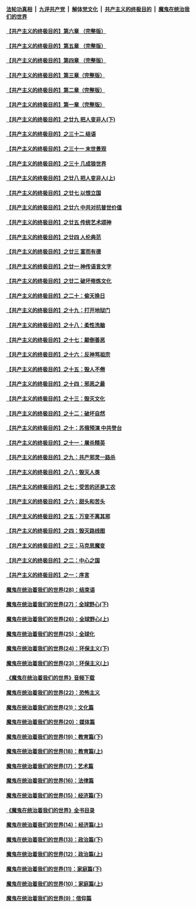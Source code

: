 ####  [法轮功真相](../../../../basic/blob/master/README.md?t=04040201) &nbsp;|&nbsp; [九评共产党](../../../../9ping.md/blob/master/README.md?t=04040201) &nbsp;|&nbsp; [解体党文化](../../../../jtdwh.md/blob/master/README.md?t=04040201)  &nbsp;|&nbsp; [共产主义的终极目的](../../../../gczydzjmd.md/blob/master/README.md?t=04040201) &nbsp;|&nbsp; [魔鬼在统治我们的世界](../../../../mgztzwmdsj.md/blob/master/README.md?t=04040201) 

#### [【共产主义的终极目的】第六章 （完整版）](../pages/nsc422/n11428913.md?t=04040201) 

#### [【共产主义的终极目的】第五章 （完整版）](../pages/nsc422/n11428912.md?t=04040201) 

#### [【共产主义的终极目的】第四章 （完整版）](../pages/nsc422/n11428907.md?t=04040201) 

#### [【共产主义的终极目的】第三章（完整版）](../pages/nsc422/n11428848.md?t=04040201) 

#### [【共产主义的终极目的】第二章（完整版）](../pages/nsc422/n11428831.md?t=04040201) 

#### [【共产主义的终极目的】第一章（完整版）](../pages/nsc422/n11417651.md?t=04040201) 

#### [【共产主义的终极目的】之廿九 把人变非人(下)](../pages/nsc422/n11344140.md?t=04040201) 

#### [【共产主义的终极目的】之三十二 结语](../pages/nsc422/n11360535.md?t=04040201) 

#### [【共产主义的终极目的】之三十一 末世景观](../pages/nsc422/n11351129.md?t=04040201) 

#### [【共产主义的终极目的】之三十 几成狼世界](../pages/nsc422/n11348280.md?t=04040201) 

#### [【共产主义的终极目的】之廿八 把人变非人(上)](../pages/nsc422/n11340492.md?t=04040201) 

#### [【共产主义的终极目的】之廿七 以恨立国](../pages/nsc422/n11336944.md?t=04040201) 

#### [【共产主义的终极目的】之廿六 中共对抗普世价值](../pages/nsc422/n11324785.md?t=04040201) 

#### [【共产主义的终极目的】之廿五 传统艺术颂神](../pages/nsc422/n11296396.md?t=04040201) 

#### [【共产主义的终极目的】之廿四 人伦典范](../pages/nsc422/n11296397.md?t=04040201) 

#### [【共产主义的终极目的】之廿三 富而有德](../pages/nsc422/n11283598.md?t=04040201) 

#### [【共产主义的终极目的】之廿一 神传语言文字](../pages/nsc422/n11263265.md?t=04040201) 

#### [【共产主义的终极目的】之廿二 破坏修炼文化](../pages/nsc422/n11245728.md?t=04040201) 

#### [【共产主义的终极目的】之二十：偷天换日](../pages/nsc422/n11238846.md?t=04040201) 

#### [【共产主义的终极目的】之十九：打开地狱门](../pages/nsc422/n11206376.md?t=04040201) 

#### [【共产主义的终极目的】之十八：柔性洗脑](../pages/nsc422/n11199994.md?t=04040201) 

#### [【共产主义的终极目的】之十七：颠倒善恶](../pages/nsc422/n11179782.md?t=04040201) 

#### [【共产主义的终极目的】之十六：反神骂祖宗](../pages/nsc422/n11166798.md?t=04040201) 

#### [【共产主义的终极目的】之十五：毁人不倦](../pages/nsc422/n11166792.md?t=04040201) 

#### [【共产主义的终极目的】之十四：邪恶之最](../pages/nsc422/n11150249.md?t=04040201) 

#### [【共产主义的终极目的】之十三：毁灭文化](../pages/nsc422/n11135227.md?t=04040201) 

#### [【共产主义的终极目的】之十二：破坏自然](../pages/nsc422/n11135214.md?t=04040201) 

#### [【共产主义的终极目的】之十：苏俄预演 中共登台](../pages/nsc422/n11118424.md?t=04040201) 

#### [【共产主义的终极目的】之十一：屠杀精英](../pages/nsc422/n11118442.md?t=04040201) 

#### [【共产主义的终极目的】之九：共产邪灵一路杀](../pages/nsc422/n11114139.md?t=04040201) 

#### [【共产主义的终极目的】之八：毁灭人类](../pages/nsc422/n11108503.md?t=04040201) 

#### [【共产主义的终极目的】之七：受苦的还是工农](../pages/nsc422/n11101809.md?t=04040201) 

#### [【共产主义的终极目的】之六：甜头和苦头](../pages/nsc422/n11096971.md?t=04040201) 

#### [【共产主义的终极目的】之五：万变不离其邪](../pages/nsc422/n11091285.md?t=04040201) 

#### [【共产主义的终极目的】之四：毁灭路线图](../pages/nsc422/n11086284.md?t=04040201) 

#### [【共产主义的终极目的】之三：马克思魔变](../pages/nsc422/n11061941.md?t=04040201) 

#### [【共产主义的终极目的】之二：中心之国](../pages/nsc422/n11047728.md?t=04040201) 

#### [【共产主义的终极目的】之一：序言](../pages/nsc422/n11086077.md?t=04040201) 

#### [魔鬼在统治着我们的世界(28)：结束语](../pages/nsc422/n10936246.md?t=04040201) 

#### [魔鬼在统治着我们的世界(27)：全球野心(下)](../pages/nsc422/n10928319.md?t=04040201) 

#### [魔鬼在统治着我们的世界(26)：全球野心(上)](../pages/nsc422/n10900318.md?t=04040201) 

#### [魔鬼在统治着我们的世界(25)：全球化](../pages/nsc422/n10788205.md?t=04040201) 

#### [魔鬼在统治着我们的世界(24)：环保主义(下)](../pages/nsc422/n10695307.md?t=04040201) 

#### [魔鬼在统治着我们的世界(23)：环保主义(上)](../pages/nsc422/n10688613.md?t=04040201) 

#### [《魔鬼在统治着我们的世界》音频下载](../pages/nsc422/n10635553.md?t=04040201) 

#### [魔鬼在统治着我们的世界(22)：恐怖主义](../pages/nsc422/n10614727.md?t=04040201) 

#### [魔鬼在统治着我们的世界(21)：文化篇](../pages/nsc422/n10597706.md?t=04040201) 

#### [魔鬼在统治着我们的世界(20)：媒体篇](../pages/nsc422/n10586579.md?t=04040201) 

#### [魔鬼在统治着我们的世界(19)：教育篇(下)](../pages/nsc422/n10564808.md?t=04040201) 

#### [魔鬼在统治着我们的世界(18)：教育篇(上)](../pages/nsc422/n10526970.md?t=04040201) 

#### [魔鬼在统治着我们的世界(17)：艺术篇](../pages/nsc422/n10499093.md?t=04040201) 

#### [魔鬼在统治着我们的世界(16)：法律篇](../pages/nsc422/n10485969.md?t=04040201) 

#### [魔鬼在统治着我们的世界(15)：经济篇(下)](../pages/nsc422/n10469975.md?t=04040201) 

#### [《魔鬼在统治着我们的世界》全书目录](../pages/nsc422/n10464261.md?t=04040201) 

#### [魔鬼在统治着我们的世界(14)：经济篇(上)](../pages/nsc422/n10457370.md?t=04040201) 

#### [魔鬼在统治着我们的世界(13)：政治篇(下)](../pages/nsc422/n10448270.md?t=04040201) 

#### [魔鬼在统治着我们的世界(12)：政治篇(上)](../pages/nsc422/n10444576.md?t=04040201) 

#### [魔鬼在统治着我们的世界(11)：家庭篇(下)](../pages/nsc422/n10440961.md?t=04040201) 

#### [魔鬼在统治着我们的世界(10)：家庭篇(上)](../pages/nsc422/n10435448.md?t=04040201) 

#### [魔鬼在统治着我们的世界(9)：信仰篇](../pages/nsc422/n10432159.md?t=04040201) 

